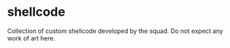 # shellcode
 Collection of custom shellcode developed by the squad. Do not expect any work of art here.
